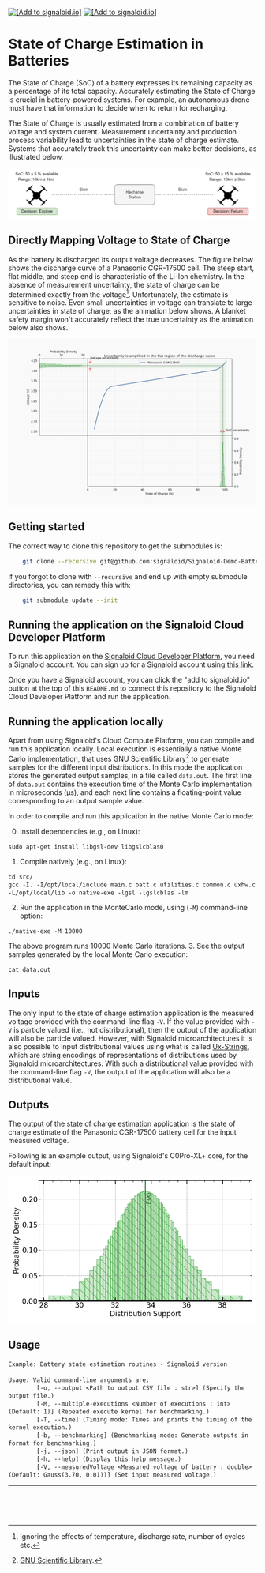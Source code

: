 [<img src="https://assets.signaloid.io/add-to-signaloid-cloud-logo-dark-latest.png#gh-dark-mode-only" alt="[Add to signaloid.io]" height="30">](https://signaloid.io/repositories?connect=https://github.com/signaloid/Signaloid-Demo-Batteries-StateOfChargeEstimation#gh-dark-mode-only)
[<img src="https://assets.signaloid.io/add-to-signaloid-cloud-logo-light-latest.png#gh-light-mode-only" alt="[Add to signaloid.io]" height="30">](https://signaloid.io/repositories?connect=https://github.com/signaloid/Signaloid-Demo-Batteries-StateOfChargeEstimation#gh-light-mode-only)

# State of Charge Estimation in Batteries
The State of Charge (SoC) of a battery expresses its remaining capacity as a percentage of its total capacity. 
Accurately estimating the State of Charge is crucial in battery-powered systems. For example, an autonomous drone must have that information to decide when to return for recharging.

The State of Charge is usually estimated from a combination of battery voltage and system current. Measurement uncertainty and production process variability lead to uncertainties in the state of charge estimate. Systems that accurately track this uncertainty can make better decisions, as illustrated below.

![drone example](./docs/images/droneExample.jpg)

## Directly Mapping Voltage to State of Charge
As the battery is discharged its output voltage decreases. The figure below shows the discharge curve of a Panasonic CGR-17500 cell. The steep start, flat middle, and steep end is characteristic of the Li-Ion chemistry. In the absence of measurement uncertainty, the state of charge can be determined exactly from the voltage[^Caveats]. Unfortunately, the estimate is sensitive to noise. Even small uncertainties in voltage can translate to large uncertainties in state of charge, as the animation below shows. A blanket safety margin won't accurately reflect the true uncertainty as the animation below also shows.

![uncertainty amplification](./docs/images/animation.gif)

## Getting started
The correct way to clone this repository to get the submodules is:
```sh
	git clone --recursive git@github.com:signaloid/Signaloid-Demo-Batteries-StateOfChargeEstimation.git
```

If you forgot to clone with `--recursive` and end up with empty submodule directories, you can remedy this with:
```sh
	git submodule update --init
```

## Running the application on the Signaloid Cloud Developer Platform
To run this application on the [Signaloid Cloud Developer Platform](https://signaloid.io),
you need a Signaloid account. You can sign up for a Signaloid account using [this link](https://get.signaloid.io).

Once you have a Signaloid account, you can click the "add to signaloid.io" button at the
top of this `README.md` to connect this repository to the Signaloid Cloud Developer Platform
and run the application.

## Running the application locally
Apart from using Signaloid's Cloud Compute Platform, you can compile and run this application
locally. Local execution is essentially a native Monte Carlo implementation,
that uses GNU Scientific Library[^GSL] to generate samples for the different input distributions.
In this mode the application stores the generated output samples, in a file called `data.out`.
The first line of `data.out` contains the execution time of the Monte Carlo implementation
in microseconds (μs), and each next line contains a floating-point value corresponding to an output sample value.

In order to compile and run this application in the native Monte Carlo mode:

0. Install dependencies (e.g., on Linux):
```
sudo apt-get install libgsl-dev libgslcblas0
```
1. Compile natively (e.g., on Linux):
```
cd src/
gcc -I. -I/opt/local/include main.c batt.c utilities.c common.c uxhw.c -L/opt/local/lib -o native-exe -lgsl -lgslcblas -lm
```
2. Run the application in the MonteCarlo mode, using (`-M`) command-line option:
```
./native-exe -M 10000
```
The above program runs 10000 Monte Carlo iterations.
3. See the output samples generated by the local Monte Carlo execution:
```
cat data.out
```

## Inputs
The only input to the state of charge estimation application is the measured voltage provided with the
command-line flag `-V`. If the value provided with `-V` is particle valued (i.e., not distributional),
then the output of the application will also be particle valued. However, with Signaloid microarchitectures
it is also possible to input distributional values using what is called
[Ux-Strings](https://docs.signaloid.io/docs/hardware-api/ux-data-format/), which are string encodings
of representations of distributions used by Signaloid microarchitectures. With such a distributional
value provided with the command-line flag `-V`, the output of the application will also be a distributional
value.

## Outputs
The output of the state of charge estimation application is the state of charge estimate of the
Panasonic CGR-17500 battery cell for the input measured voltage. 

Following is an example output, using Signaloid's C0Pro-XL+ core, for the default input:

![Example output plot](./docs/plots/output-C0Pro-XL+.png)

## Usage
```
Example: Battery state estimation routines - Signaloid version

Usage: Valid command-line arguments are:
        [-o, --output <Path to output CSV file : str>] (Specify the output file.)
        [-M, --multiple-executions <Number of executions : int> (Default: 1)] (Repeated execute kernel for benchmarking.)
        [-T, --time] (Timing mode: Times and prints the timing of the kernel execution.)
        [-b, --benchmarking] (Benchmarking mode: Generate outputs in format for benchmarking.)
        [-j, --json] (Print output in JSON format.)
        [-h, --help] (Display this help message.)
        [-V, --measuredVoltage <Measured voltage of battery : double> (Default: Gauss(3.70, 0.01))] (Set input measured voltage.)
```


---

<br/>
<br/>
<br/>

[^Caveats]: Ignoring the effects of temperature, discharge rate, number of cycles etc.

[^GSL]: [GNU Scientific Library](https://www.gnu.org/software/gsl/).
